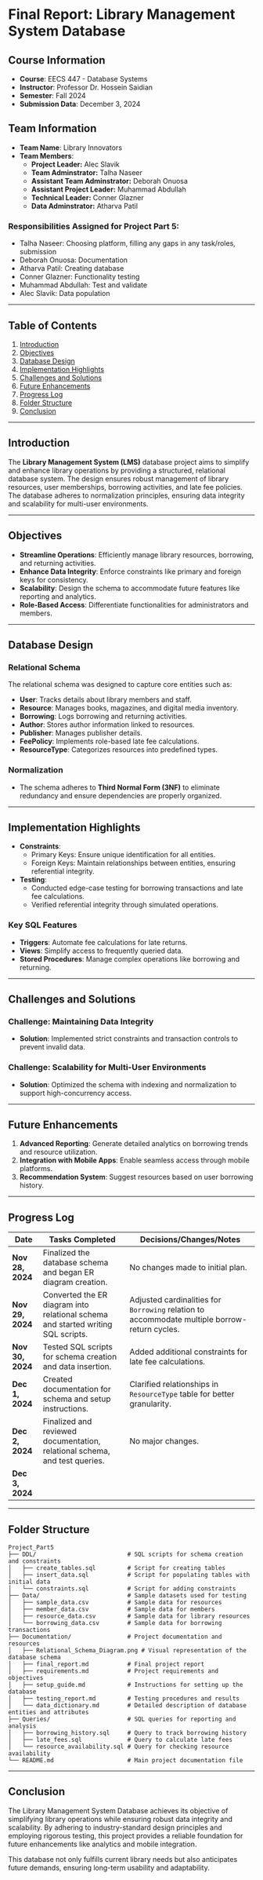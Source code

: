# Final Report: Library Management System Database

## Course Information
- **Course**: EECS 447 - Database Systems  
- **Instructor**: Professor Dr. Hossein Saidian  
- **Semester**: Fall 2024
- **Submission Data**: December 3, 2024


## Team Information
- **Team Name**: Library Innovators  
- **Team Members**:  
  - **Project Leader:** Alec Slavik
  - **Team Adminstrator:** Talha Naseer
  - **Assistant Team Adminstrator:** Deborah Onuosa
  - **Assistant Project Leader:** Muhammad Abdullah
  - **Technical Leader:** Conner Glazner
  - **Data Adminstrator:** Atharva Patil

### Responsibilities Assigned for Project Part 5:
- Talha Naseer: Choosing platform, filling any gaps in any task/roles, submission
- Deborah Onuosa: Documentation
- Atharva Patil: Creating database
- Conner Glazner: Functionality testing 
- Muhammad Abdullah: Test and validate 
- Alec Slavik: Data population

---

## Table of Contents
1. [Introduction](#introduction)
2. [Objectives](#objectives)
3. [Database Design](#database-design)
4. [Implementation Highlights](#implementation-highlights)
5. [Challenges and Solutions](#challenges-and-solutions)
6. [Future Enhancements](#future-enhancements)
7. [Progress Log](#progress-log)
8. [Folder Structure](#folder-structure)
9. [Conclusion](#conclusion)

---

## Introduction

The **Library Management System (LMS)** database project aims to simplify and enhance library operations by providing a structured, relational database system. The design ensures robust management of library resources, user memberships, borrowing activities, and late fee policies. The database adheres to normalization principles, ensuring data integrity and scalability for multi-user environments.

---

## Objectives

- **Streamline Operations**: Efficiently manage library resources, borrowing, and returning activities.
- **Enhance Data Integrity**: Enforce constraints like primary and foreign keys for consistency.
- **Scalability**: Design the schema to accommodate future features like reporting and analytics.
- **Role-Based Access**: Differentiate functionalities for administrators and members.

---

## Database Design

### Relational Schema
The relational schema was designed to capture core entities such as:
- **User**: Tracks details about library members and staff.
- **Resource**: Manages books, magazines, and digital media inventory.
- **Borrowing**: Logs borrowing and returning activities.
- **Author**: Stores author information linked to resources.
- **Publisher**: Manages publisher details.
- **FeePolicy**: Implements role-based late fee calculations.
- **ResourceType**: Categorizes resources into predefined types.

### Normalization
- The schema adheres to **Third Normal Form (3NF)** to eliminate redundancy and ensure dependencies are properly organized.

---

## Implementation Highlights

- **Constraints**:
  - Primary Keys: Ensure unique identification for all entities.
  - Foreign Keys: Maintain relationships between entities, ensuring referential integrity.
- **Testing**:
  - Conducted edge-case testing for borrowing transactions and late fee calculations.
  - Verified referential integrity through simulated operations.

### Key SQL Features
- **Triggers**: Automate fee calculations for late returns.
- **Views**: Simplify access to frequently queried data.
- **Stored Procedures**: Manage complex operations like borrowing and returning.

---

## Challenges and Solutions

### Challenge: Maintaining Data Integrity
- **Solution**: Implemented strict constraints and transaction controls to prevent invalid data.

### Challenge: Scalability for Multi-User Environments
- **Solution**: Optimized the schema with indexing and normalization to support high-concurrency access.

---

## Future Enhancements

1. **Advanced Reporting**: Generate detailed analytics on borrowing trends and resource utilization.
2. **Integration with Mobile Apps**: Enable seamless access through mobile platforms.
3. **Recommendation System**: Suggest resources based on user borrowing history.

---

## **Progress Log**

| **Date**       | **Tasks Completed**                                                                 | **Decisions/Changes/Notes**                                                                                   |
|-----------------|-------------------------------------------------------------------------------------|---------------------------------------------------------------------------------------------------------|
| **Nov 28, 2024**| Finalized the database schema and began ER diagram creation.                        | No changes made to initial plan.                                                                       |
| **Nov 29, 2024**| Converted the ER diagram into relational schema and started writing SQL scripts.    | Adjusted cardinalities for `Borrowing` relation to accommodate multiple borrow-return cycles.           |
| **Nov 30, 2024**| Tested SQL scripts for schema creation and data insertion.                         | Added additional constraints for late fee calculations.                                                |
| **Dec 1, 2024** | Created documentation for schema and setup instructions.                           | Clarified relationships in `ResourceType` table for better granularity.                                |
| **Dec 2, 2024** | Finalized and reviewed documentation, relational schema, and test queries.          | No major changes.                                                                                      |
| **Dec 3, 2024** |  |   

---

## **Folder Structure**
```
Project_Part5
├── DDL/                          # SQL scripts for schema creation and constraints
│   ├── create_tables.sql         # Script for creating tables
│   ├── insert_data.sql           # Script for populating tables with initial data
│   └── constraints.sql           # Script for adding constraints
├── Data/                         # Sample datasets used for testing
│   ├── sample_data.csv           # Sample data for resources
│   ├── member_data.csv           # Sample data for members
│   ├── resource_data.csv         # Sample data for library resources
│   └── borrowing_data.csv        # Sample data for borrowing transactions
├── Documentation/                # Project documentation and resources
│   ├── Relational_Schema_Diagram.png # Visual representation of the database schema
│   ├── final_report.md           # Final project report
│   ├── requirements.md           # Project requirements and objectives
│   ├── setup_guide.md            # Instructions for setting up the database
│   ├── testing_report.md         # Testing procedures and results
│   └── data_dictionary.md        # Detailed description of database entities and attributes
├── Queries/                      # SQL queries for reporting and analysis
│   ├── borrowing_history.sql     # Query to track borrowing history
│   ├── late_fees.sql             # Query to calculate late fees
│   └── resource_availability.sql # Query for checking resource availability
└── README.md                     # Main project documentation file
```

---

## Conclusion

The Library Management System Database achieves its objective of simplifying library operations while ensuring robust data integrity and scalability. By adhering to industry-standard design principles and employing rigorous testing, this project provides a reliable foundation for future enhancements like analytics and mobile integration.

This database not only fulfills current library needs but also anticipates future demands, ensuring long-term usability and adaptability.
